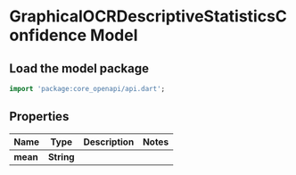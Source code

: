 # GraphicalOCRDescriptiveStatisticsConfidence Model

## Load the model package
```dart
import 'package:core_openapi/api.dart';
```

## Properties
Name | Type | Description | Notes
------------ | ------------- | ------------- | -------------
**mean** | **String** |  | 




